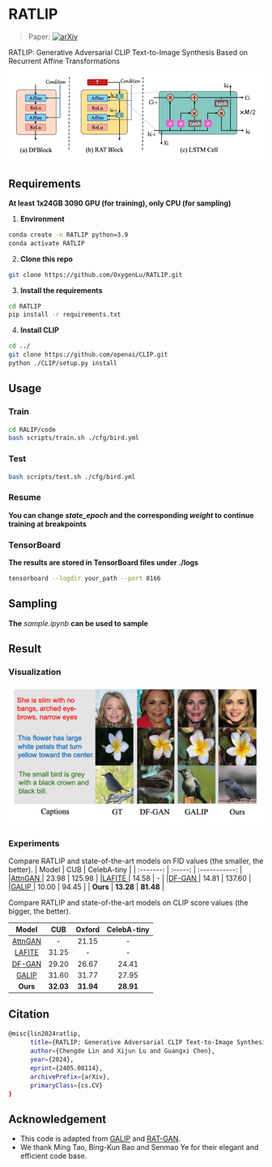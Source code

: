 # RATLIP
> Paper: [![arXiv](https://img.shields.io/badge/arXiv-2405.00354-b31b1b.svg)](https://arxiv.org/abs/2405.08114)

RATLIP: Generative Adversarial CLIP Text-to-Image Synthesis Based  on Recurrent Affine Transformations
![](./rat.png)


## Requirements

**At least 1x24GB 3090 GPU (for training), only CPU (for sampling)**

1. **Environment**

```Bash
conda create -n RATLIP python=3.9
conda activate RATLIP

```

2. **Clone this repo**

```Bash
git clone https://github.com/OxygenLu/RATLIP.git
```

3. **Install the requirements**

```Bash
cd RATLIP
pip install -r requirements.txt

```

4. **Install CLIP**

```Bash
cd ../
git clone https://github.com/openai/CLIP.git
python ./CLIP/setup.py install

```

## Usage



### Train

```Bash
cd RALIP/code
bash scripts/train.sh ./cfg/bird.yml
```

### Test

```Bash
bash scripts/test.sh ./cfg/bird.yml
```

### Resume

**You can change ***state_epoch*** and the corresponding ***weight*** to continue training at breakpoints**

### TensorBoard

**The results are stored in TensorBoard files under ./logs**

```Bash
tensorboard --logdir your_path --port 8166
```

## Sampling

**The** *sample.ipynb* **can be used to sample**

## Result

### Visualization

![](./result.png)

### Experiments

Compare RATLIP and state-of-the-art models on FID values (the smaller, the better).
| Model   | CUB   | CelebA-tiny |
| :-------: | :-----: | :-----------: |
|[AttnGAN ](https://arxiv.org/abs/1711.10485)| 23.98 | 125.98      |
|[LAFITE ](https://arxiv.org/abs/2111.13792)| 14.58 | -           |
|[DF-GAN ](https://github.com/tobran/DF-GAN)| 14.81 | 137.60      |
|[GALIP ](https://github.com/tobran/GALIP)| 10.00 | 94.45       |
| **Ours**  | **13.28** | **81.48**      |

Compare RATLIP and state-of-the-art models on CLIP score values (the bigger, the better).

| Model   | CUB    | Oxford |CelebA-tiny| 
| :-------: | :-----: | :----------: | :------: |
|[AttnGAN ](https://arxiv.org/abs/1711.10485)| -     | 21.15       | -      |
|[LAFITE ](https://arxiv.org/abs/2111.13792)| 31.25 | -           | -      |
|[DF-GAN ](https://github.com/tobran/DF-GAN)|29.20 | 26.67       | 24.41  |
|[GALIP ](https://github.com/tobran/GALIP)| 31.60 | 31.77       | 27.95  |
| **Ours**  | **32.03** | **31.94**    | **28.91**  |

## Citation

```Bash
@misc{lin2024ratlip,
      title={RATLIP: Generative Adversarial CLIP Text-to-Image Synthesis Based on Recurrent Affine Transformations}, 
      author={Chengde Lin and Xijun Lu and Guangxi Chen},
      year={2024},
      eprint={2405.08114},
      archivePrefix={arXiv},
      primaryClass={cs.CV}
}
```

## Acknowledgement

* This code is adapted from [GALIP](https://github.com/tobran/GALIP) and [RAT-GAN](https://github.com/senmaoy/RAT-GAN).
* We thank Ming Tao, Bing-Kun Bao and Senmao Ye for their elegant and efficient code base.
